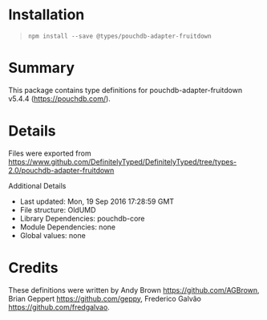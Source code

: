 # Installation
> `npm install --save @types/pouchdb-adapter-fruitdown`

# Summary
This package contains type definitions for pouchdb-adapter-fruitdown v5.4.4 (https://pouchdb.com/).

# Details
Files were exported from https://www.github.com/DefinitelyTyped/DefinitelyTyped/tree/types-2.0/pouchdb-adapter-fruitdown

Additional Details
 * Last updated: Mon, 19 Sep 2016 17:28:59 GMT
 * File structure: OldUMD
 * Library Dependencies: pouchdb-core
 * Module Dependencies: none
 * Global values: none

# Credits
These definitions were written by Andy Brown <https://github.com/AGBrown>, Brian Geppert <https://github.com/geppy>, Frederico Galvão <https://github.com/fredgalvao>.
